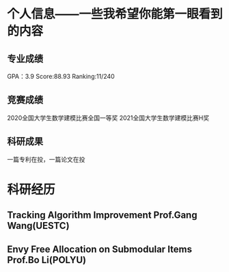 # 个人信息——一些我希望你能第一眼看到的内容
## 专业成绩
GPA：3.9 Score:88.93 Ranking:11/240
## 竞赛成绩
2020全国大学生数学建模比赛全国一等奖
2021全国大学生数学建模比赛H奖
## 科研成果
一篇专利在投，一篇论文在投

# 科研经历
## Tracking Algorithm Improvement    Prof.Gang Wang(UESTC)
## Envy Free Allocation on Submodular Items     Prof.Bo Li(POLYU)
